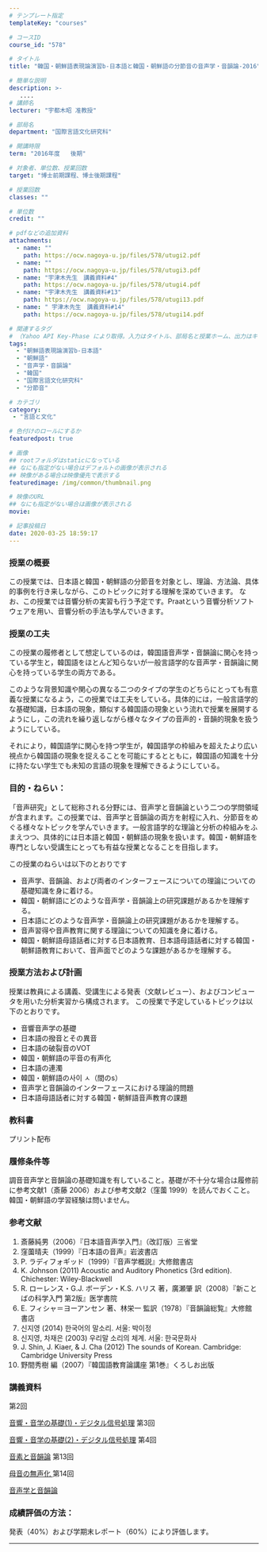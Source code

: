 ```yaml
---
# テンプレート指定
templateKey: "courses"

# コースID
course_id: "578"

# タイトル
title: "韓国・朝鮮語表現論演習b-日本語と韓国・朝鮮語の分節音の音声学・音韻論-2016"

# 簡単な説明
description: >-
   ....
# 講師名
lecturer: "宇都木昭 准教授"

# 部局名
department: "国際言語文化研究科"

# 開講時限
term: "2016年度	後期"

# 対象者、単位数、授業回数
target: "博士前期課程、博士後期課程"

# 授業回数
classes: ""

# 単位数
credit: ""

# pdfなどの追加資料
attachments:
  - name: "" 
    path: https://ocw.nagoya-u.jp/files/578/utugi2.pdf
  - name: "" 
    path: https://ocw.nagoya-u.jp/files/578/utugi3.pdf
  - name: "宇津木先生　講義資料#4" 
    path: https://ocw.nagoya-u.jp/files/578/utugi4.pdf
  - name: "宇津木先生　講義資料#13" 
    path: https://ocw.nagoya-u.jp/files/578/utugi13.pdf
  - name: "	宇津木先生　講義資料#14" 
    path: https://ocw.nagoya-u.jp/files/578/utugi14.pdf

# 関連するタグ
# （Yahoo API Key-Phase により取得。入力はタイトル、部局名と授業ホーム、出力はキーフレーズ（tags））
tags:
  - "朝鮮語表現論演習b-日本語"
  - "朝鮮語"
  - "音声学・音韻論"
  - "韓国"
  - "国際言語文化研究科"
  - "分節音"

# カテゴリ
category:
 - "言語と文化"

# 色付けのロールにするか
featuredpost: true

# 画像
## rootフォルダはstaticになっている
## なにも指定がない場合はデフォルトの画像が表示される
## 映像がある場合は映像優先で表示する
featuredimage: /img/common/thumbnail.png

# 映像のURL
## なにも指定がない場合は画像が表示される
movie: 

# 記事投稿日
date: 2020-03-25 18:59:17
---
```


### 授業の概要


この授業では、日本語と韓国・朝鮮語の分節音を対象とし、理論、方法論、具体的事例を行き来しながら、このトピックに対する理解を深めていきます。
なお、この授業では音響分析の実習も行う予定です。Praatという音響分析ソフトウェアを用い、音響分析の手法も学んでいきます。

### 授業の工夫
この授業の履修者として想定しているのは，韓国語音声学・音韻論に関心を持っている学生と，韓国語をほとんど知らないが一般言語学的な音声学・音韻論に関心を持っている学生の両方である。

このような背景知識や関心の異なる二つのタイプの学生のどちらにとっても有意義な授業になるよう，この授業では工夫をしている。具体的には，一般言語学的な基礎知識，日本語の現象，類似する韓国語の現象という流れで授業を展開するようにし，この流れを繰り返しながら様々なタイプの音声的・音韻的現象を扱うようにしている。

それにより，韓国語学に関心を持つ学生が，韓国語学の枠組みを超えたより広い視点から韓国語の現象を捉えることを可能にするとともに，韓国語の知識を十分に持たない学生でも未知の言語の現象を理解できるようにしている。








### 目的・ねらい：

「音声研究」として総称される分野には、音声学と音韻論という二つの学問領域が含まれます。この授業では、音声学と音韻論の両方を射程に入れ、分節音をめぐる様々なトピックを学んでいきます。一般言語学的な理論と分析の枠組みをふまえつつ、具体的には日本語と韓国・朝鮮語の現象を扱います。韓国・朝鮮語を専門としない受講生にとっても有益な授業となることを目指します。

この授業のねらいは以下のとおりです

* 音声学、音韻論、および両者のインターフェースについての理論についての基礎知識を身に着ける。
* 韓国・朝鮮語にどのような音声学・音韻論上の研究課題があるかを理解する。
* 日本語にどのような音声学・音韻論上の研究課題があるかを理解する。
* 音声習得や音声教育に関する理論についての知識を身に着ける。
* 韓国・朝鮮語母語話者に対する日本語教育、日本語母語話者に対する韓国・朝鮮語教育において、音声面でどのような課題があるかを理解する。

### 授業方法および計画

授業は教員による講義、受講生による発表（文献レビュー）、およびコンピュータを用いた分析実習から構成されます。
この授業で予定しているトピックは以下のとおりです。

* 音響音声学の基礎
* 日本語の撥音とその異音
* 日本語の破裂音のVOT
* 韓国・朝鮮語の平音の有声化
* 日本語の連濁
* 韓国・朝鮮語の사이 ㅅ（間のs）
* 音声学と音韻論のインターフェースにおける理論的問題
* 日本語母語話者に対する韓国・朝鮮語音声教育の課題


### 教科書

プリント配布

### 履修条件等

調音音声学と音韻論の基礎知識を有していること。基礎が不十分な場合は履修前に参考文献1（斎藤 2006）および参考文献2（窪薗 1999）を読んでおくこと。韓国・朝鮮語の学習経験は問いません。

### 参考文献

1.  斎藤純男（2006）『日本語音声学入門』（改訂版）三省堂
2.  窪薗晴夫（1999）『日本語の音声』岩波書店
3.  P. ラディフォギッド（1999）『音声学概説』大修館書店
4.  K. Johnson (2011) Acoustic and Auditory Phonetics (3rd edition). Chichester: Wiley-Blackwell
5.  R. ローレンス・G.J. ボーデン・K.S. ハリス 著，廣瀬肇 訳（2008）『新ことばの科学入門 第2版』医学書院
6.  E. フィシャ＝ヨーアンセン 著、林栄一 監訳（1978）『音韻論総覧』大修館書店
7.  신지영 (2014) 한국어의 말소리. 서울: 박이정
8.  신지영, 차재은 (2003) 우리말 소리의 체계. 서울: 한국문화사
9.  J. Shin, J. Kiaer, & J. Cha (2012) The sounds of Korean. Cambridge: Cambridge University Press
10.  野間秀樹 編（2007）『韓国語教育論講座 第1巻』くろしお出版





### 講義資料

第2回

[音響・音学の基礎(1)・デジタル信号処理](https://ocw.nagoya-u.jp/files/578/utugi2.pdf) 
第3回

[音響・音学の基礎(2)・デジタル信号処理](https://ocw.nagoya-u.jp/files/578/utugi3.pdf) 
第4回

[音素と音韻論](https://ocw.nagoya-u.jp/files/578/utugi4.pdf) 
第13回

[母音の無声化 ](https://ocw.nagoya-u.jp/files/578/utugi13.pdf) 
第14回

[音声学と音韻論](https://ocw.nagoya-u.jp/files/578/utugi14.pdf) 




### 成績評価の方法：

発表（40%）および学期末レポート（60%）により評価します。



-----